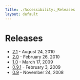 ```yaml
---
Title: ./Accessibility:_Releases
layout: default
---
```


Releases
========

-   [2.1](Accessibility:_Release_Notes_2.1{{site.url}}/ "wikilink") - August 24, 2010
-   [2.0](Accessibility:_Release_Notes_2.0{{site.url}}/ "wikilink") - February 26,
    2010
-   [1.0](Accessibility:_Release_Notes_1.0{{site.url}}/ "wikilink") - March 17, 2009
-   [0.9.1](Accessibility:_Release_Notes_0.9.1{{site.url}}/ "wikilink") - February 3,
    2009
-   [0.9](Accessibility:_Release_Notes_0.9{{site.url}}/ "wikilink") - November 24,
    2008
